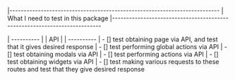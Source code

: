 |--------------------------------------------------------------------------
| What I need to test in this package
|--------------------------------------------------------------------------

| ----------
| | API |
| ----------
| - [] test obtaining page via API, and test that it gives desired response
| - [] test performing global actions via API
| - [] test obtaining modals via API
| - [] test performing actions via API
| - [] test obtaining widgets via API
| - [] test making various requests to these routes and test that they give desired response
